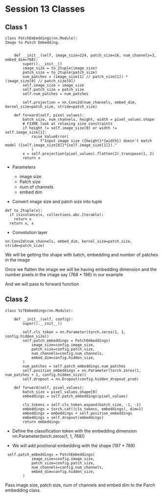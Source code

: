 # Session 13 Classes

## Class 1

```
class PatchEmbeddings(nn.Module):
Image to Patch Embedding.


    def __init__(self, image_size=224, patch_size=16, num_channels=3, embed_dim=768):
        super().__init__()
        image_size = to_2tuple(image_size)
        patch_size = to_2tuple(patch_size)
        num_patches = (image_size[1] // patch_size[1]) * (image_size[0] // patch_size[0])
        self.image_size = image_size
        self.patch_size = patch_size
        self.num_patches = num_patches

        self.projection = nn.Conv2d(num_channels, embed_dim, kernel_size=patch_size, stride=patch_size)

    def forward(self, pixel_values):
        batch_size, num_channels, height, width = pixel_values.shape
        # FIXME look at relaxing size constraints
        if height != self.image_size[0] or width != self.image_size[1]:
            raise ValueError(
                f"Input image size ({height}*{width}) doesn't match model ({self.image_size[0]}*{self.image_size[1]})."
            )
        x = self.projection(pixel_values).flatten(2).transpose(1, 2)
        return x

```

- Parameters

  - image size
  - Patch size
  - num of channels
  - embed dim

- Convert image size and patch size into tuple

```
def to_2tuple(x):
  if isinstance(x, collections.abc.Iterable):
    return x
  return x, x
```

- Convolution layer

```
nn.Conv2d(num_channels, embed_dim, kernel_size=patch_size, stride=patch_size)

```

We will be getting the shape with batch, embedding and number of patches in the image

Once we flatten the image we will be having embedding dimension and the number pixels in the image say (768 \* 196) in our example

And we will pass to forward function

## Class 2

```
class ViTEmbeddings(nn.Module):

    def __init__(self, config):
        super().__init__()

        self.cls_token = nn.Parameter(torch.zeros(1, 1, config.hidden_size))
        self.patch_embeddings = PatchEmbeddings(
            image_size=config.image_size,
            patch_size=config.patch_size,
            num_channels=config.num_channels,
            embed_dim=config.hidden_size,
        )
        num_patches = self.patch_embeddings.num_patches
        self.position_embeddings = nn.Parameter(torch.zeros(1, num_patches + 1, config.hidden_size))
        self.dropout = nn.Dropout(config.hidden_dropout_prob)

    def forward(self, pixel_values):
        batch_size = pixel_values.shape[0]
        embeddings = self.patch_embeddings(pixel_values)

        cls_tokens = self.cls_token.expand(batch_size, -1, -1)
        embeddings = torch.cat((cls_tokens, embeddings), dim=1)
        embeddings = embeddings + self.position_embeddings
        embeddings = self.dropout(embeddings)
        return embeddings
```

- Define the classification token with the embedding dimension nn.Parameter(torch.zeros(1, 1, 768))

- We will add positional embedding with the shape (197 \* 768)

```
 self.patch_embeddings = PatchEmbeddings(
            image_size=config.image_size,
            patch_size=config.patch_size,
            num_channels=config.num_channels,
            embed_dim=config.hidden_size,
        )
```

Pass image size, patch size, num of channels and embed dim to the Parch embedding class.
